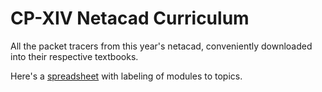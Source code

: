 # CP-XIV Netacad Curriculum

All the packet tracers from this year's netacad, conveniently downloaded into their respective textbooks.

Here's a [spreadsheet](https://docs.google.com/spreadsheets/d/1vQKyG8gHI9EzloTisXyhQexKswbjg3vzHcCiiXZzmfc/edit?usp=sharing) with labeling of modules to topics.
